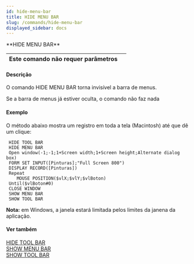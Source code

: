 ```yaml
---
id: hide-menu-bar
title: HIDE MENU BAR
slug: /commands/hide-menu-bar
displayed_sidebar: docs
---
```


<!--REF #_command_.HIDE MENU BAR.Syntax-->**HIDE MENU BAR**<!-- END REF-->
<!--REF #_command_.HIDE MENU BAR.Params-->
| Este comando não requer parâmetros |  |
| --- | --- |

<!-- END REF-->

#### Descrição 

<!--REF #_command_.HIDE MENU BAR.Summary-->O comando HIDE MENU BAR torna invisível a barra de menus.<!-- END REF-->  

Se a barra de menus já estiver oculta, o comando não faz nada  

#### Exemplo 

O método abaixo mostra um registro em toda a tela (Macintosh) até que dê um clique: 

```4d
 HIDE TOOL BAR
 HIDE MENU BAR
 Open window(-1;-1;1+Screen width;1+Screen height;Alternate dialog box)
 FORM SET INPUT([Pinturas];"Full Screen 800")
 DISPLAY RECORD([Pinturas])
 Repeat
    MOUSE POSITION($vlX;$vlY;$vlBoton)
 Until($vlBoton#0)
 CLOSE WINDOW
 SHOW MENU BAR
 SHOW TOOL BAR
```

**Nota:** em Windows, a janela estará limitada pelos limites da janena da aplicação. 

#### Ver também 

[HIDE TOOL BAR](hide-tool-bar.md)  
[SHOW MENU BAR](show-menu-bar.md)  
[SHOW TOOL BAR](show-tool-bar.md)  